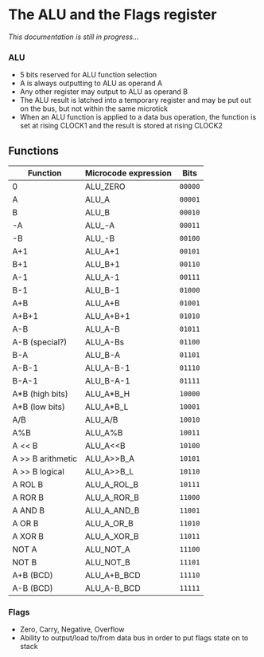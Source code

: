 # The ALU and the Flags register

*This documentation is still in progress...*



### ALU

- 5 bits reserved for ALU function selection
- A is always outputting to ALU as operand A
- Any other register may output to ALU as operand B
- The ALU result is latched into a temporary register and may be put out on the bus, but not within the same microtick
- When an ALU function is applied to a data bus operation, the function is set at rising CLOCK1 and the result is stored at rising CLOCK2

## Functions

| Function          | Microcode expression | Bits    |
| ----------------- | -------------------- | ------- |
| 0                 | ALU_ZERO             | `00000` |
| A                 | ALU_A                | `00001` |
| B                 | ALU_B                | `00010` |
| -A                | ALU_-A               | `00011` |
| -B                | ALU_-B               | `00100` |
| A+1               | ALU_A+1              | `00101` |
| B+1               | ALU_B+1              | `00110` |
| A-1               | ALU_A-1              | `00111` |
| B-1               | ALU_B-1              | `01000` |
| A+B               | ALU_A+B              | `01001` |
| A+B+1             | ALU_A+B+1            | `01010` |
| A-B               | ALU_A-B              | `01011` |
| A-B (special?)    | ALU_A-Bs             | `01100` |
| B-A               | ALU_B-A              | `01101` |
| A-B-1             | ALU_A-B-1            | `01110` |
| B-A-1             | ALU_B-A-1            | `01111` |
| A*B (high bits)   | ALU_A*B_H            | `10000` |
| A*B (low bits)    | ALU_A*B_L            | `10001` |
| A/B               | ALU_A/B              | `10010` |
| A%B               | ALU_A%B              | `10011` |
| A << B            | ALU_A<<B             | `10100` |
| A >> B arithmetic | ALU_A>>B_A           | `10101` |
| A >> B logical    | ALU_A>>B_L           | `10110` |
| A ROL B           | ALU_A_ROL_B          | `10111` |
| A ROR B           | ALU_A_ROR_B          | `11000` |
| A AND B           | ALU_A_AND_B          | `11001` |
| A OR B            | ALU_A_OR_B           | `11010` |
| A XOR B           | ALU_A_XOR_B          | `11011` |
| NOT A             | ALU_NOT_A            | `11100` |
| NOT B             | ALU_NOT_B            | `11101` |
| A+B (BCD)         | ALU_A+B_BCD          | `11110` |
| A-B (BCD)         | ALU_A-B_BCD          | `11111` |



### Flags

- Zero, Carry, Negative, Overflow
- Ability to output/load to/from data bus in order to put flags state on to stack